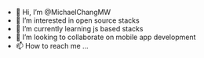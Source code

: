 - 👋 Hi, I’m @MichaelChangMW
- 👀 I’m interested in open source stacks
- 🌱 I’m currently learning js based stacks
- 💞️ I’m looking to collaborate on mobile app development
- 📫 How to reach me ...

<!---
MichaelChangMW/MichaelChangMW is a ✨ special ✨ repository because its `README.md` (this file) appears on your GitHub profile.
You can click the Preview link to take a look at your changes.
--->
